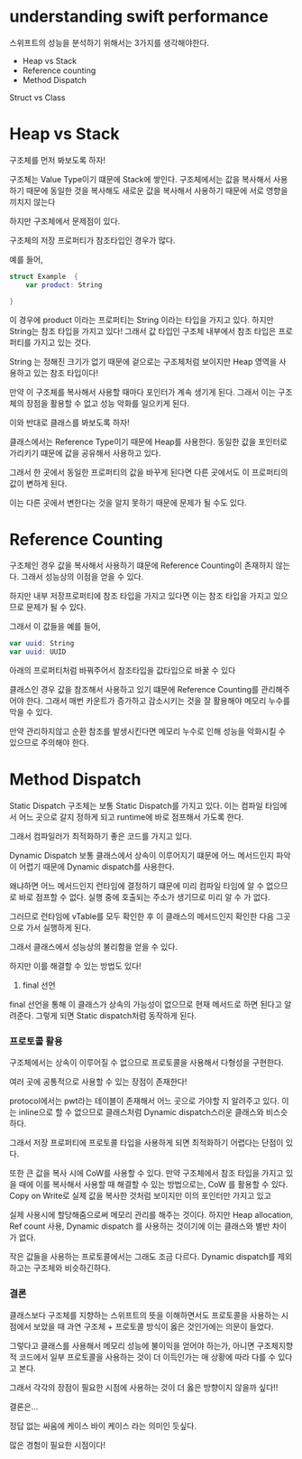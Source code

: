 # understanding swift performance

스위프트의 성능을 분석하기 위해서는 3가지를 생각해야한다.
- Heap vs Stack
- Reference counting 
- Method Dispatch 

Struct vs Class

# Heap vs Stack

구조체를 먼저 봐보도록 하자!

구조체는 Value Type이기 떄문에 Stack에 쌓인다.
구조체에서는 값을 복사해서 사용하기 때문에 동일한 것을 복사해도 새로운 값을 복사해서 사용하기 때문에 서로 영향을 끼치지 않는다

하지만 구조체에서 문제점이 있다.

구조체의 저장 프로퍼티가 참조타입인 경우가 많다.

예를 들어,

```swift
struct Example  {
    var product: String

}
```

이 경우에 product 이라는 프로퍼티는 String 이라는 타입을 가지고 있다. 하지만 String는 참조 타입을 가지고 있다! 그래서 값 타입인 구조체 내부에서 참조 타입은 프로퍼티를 가지고 있는 것다. 

String 는 정해진 크기가 없기 때문에 겉으로는 구조체처럼 보이지만 Heap 영역을 사용하고 있는 참조 타입이다!

만약 이 구조체를 복사해서 사용할 때마다 포인터가 계속 생기게 된다. 그래서 이는 구조체의 장점을 활용할 수 없고 성능 악화를 일으키게 된다.

이와 반대로 클래스를 봐보도록 하자!

클래스에서는 Reference Type이기 때문에 Heap를 사용한다.
동일한 값을 포인터로 가리키기 떄문에 값을 공유해서 사용하고 있다.

그래서 한 곳에서 동일한 프로퍼티의 값을 바꾸게 된다면 다른 곳에서도 이 프로퍼티의 값이 변하게 된다.

이는 다른 곳에서 변한다는 것을 알지 못하기 때문에 문제가 될 수도 있다. 

# Reference Counting

구조체인 경우 값을 복사해서 사용하기 떄문에 Reference Counting이 존재하지 않는다. 그래서 성능상의 이점을 얻을 수 있다.

하지만 내부 저장프로퍼티에 참조 타입을 가지고 있다면 이는 참조 타입을 가지고 있으므로 문제가 될 수 있다.

그래서 이 값들을 예를 들어,

```swift
var uuid: String
var uuid: UUID
```

아래의 프로퍼티처럼 바꿔주어서 참조타입을 값타입으로 바꿀 수 있다

클래스인 경우 값을 참조해서 사용하고 있기 떄문에 Reference Counting를 관리해주어야 한다. 그래서 매번 카운트가 증가하고 감소시키는 것을 잘 활용해야 메모리 누수를 막을 수 있다.

만약 관리하지않고 순환 참조를 발생시킨다면 메모리 누수로 인해 성능을 악화시킬 수 있으므로 주의해야 한다.

# Method Dispatch

Static Dispatch
구조체는 보통 Static Dispatch를 가지고 있다. 이는 컴파일 타임에서 어느 곳으로 갈지 정하게 되고 runtime에 바로 점프해서 가도록 한다.

그래서 컴파일러가 최적화하기 좋은 코드를 가지고 있다.

Dynamic Dispatch
보통 클래스에서 상속이 이루어지기 떄문에 어느 메서드인지 파악이 어렵기 때문에 Dynamic dispatch를 사용한다.

왜냐하면 어느 메서드인지 런타임에 결정하기 떄문에 미리 컴파일 타임에 알 수 없으므로 바로 점프할 수 없다. 실행 중에 호출되는 주소가 생기므로 미리 알 수 가 없다.

그러므로 런타임에 vTable를 모두 확인한 후 이 클래스의 메서드인지 확인한 다음 그곳으로 가서 실행하게 된다.

그래서 클래스에서 성능상의 불리함을 얻을 수 있다.

하지만 이를 해결할 수 있는 방법도 있다!

1. final 선언

final 선언을 통해 이 클래스가 상속의 가능성이 없으므로 현재 메서드로 하면 된다고 알려준다. 그렇게 되면 Static dispatch처럼 동작하게 된다.

### 프로토콜 활용
구조체에서는 상속이 이루어질 수 없으므로 프로토콜을 사용해서 다형성을 구현한다.

여러 곳에 공통적으로 사용할 수 있는 장점이 존재한다! 

protocol에서는 pwt라는 테이블이 존재해서 어느 곳으로 가야할 지 알려주고 있다. 이는 inline으로 할 수 없으므로 클래스처럼 Dynamic dispatch스러운 클래스와 비스슷하다.

그래서 저장 프로퍼티에 프로토콜 타입을 사용하게 되면 최적화하기 어렵다는 단점이 있다.

또한 큰 값을 복사 시에 CoW를 사용할 수 있다. 
만약 구조체에서 참조 타입을 가지고 있을 때에 이를 복사해서 사용할 때 해결할 수 있는 방법으로는, CoW 를 활용할 수 있다.
Copy on Write로 실제 값을 복사한 것처럼 보이지만 이의 포인터만 가지고 있고 

실제 사용시에 할당해줌으로써 메모리 관리를 해주는 것이다.
하지만 Heap allocation, Ref count 사용, Dynamic dispatch 를 사용하는 것이기에 이는 클래스와 별반 차이가 없다.

작은 값들을 사용하는 프로토콜에서는 그래도 조금 다르다. Dynamic dispatch를 제외하고는 구조체와 비슷하긴하다.

### 결론
클래스보다 구조체를 지향하는 스위프트의 뜻을 이해하면서도 프로토콜을 사용하는 시점에서 보았을 때 과연 구조체 + 프로토콜 방식이 옳은 것인가에는 의문이 들었다.

그렇다고 클래스를 사용해서 메모리 성능에 불이익을 얻어야 하는가, 아니면 구조체지향적 코드에서 일부 프로토콜을 사용하는 것이 더 이득인가는 매 상황에 따라 다를 수 있다고 본다.

그래서 각각의 장점이 필요한 시점에 사용하는 것이 더 옳은 방향이지 않을까 싶다!!

결론은...

정답 없는 싸움에 케이스 바이 케이스 라는 의미인 듯싶다.

많은 경험이 필요한 시점이다!